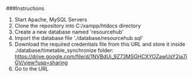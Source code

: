 ###Instructions

1) Start Apache, MySQL Servers
2) Clone the repository into C:/xampp/htdocs directory
3) Create a new database named 'resourcehub'
4) Import the database file './database/resourcehub.sql'
5) Download the required credentials file from this URL and store it inside ./database/timetable_synchronize folder:
   https://drive.google.com/file/d/1NVBdUj_9Z73MSGHCXYOZawUsY2ia7iGV/view?usp=sharing
6) Go to the URL
